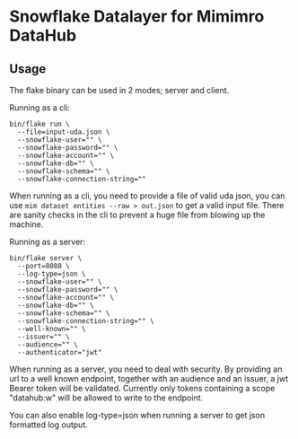 # Snowflake Datalayer for Mimimro DataHub

## Usage

The flake binary can be used in 2 modes; server and client.


Running as a cli:
```shell
bin/flake run \
  --file=input-uda.json \
  --snowflake-user="" \
  --snowflake-password="" \
  --snowflake-account="" \
  --snowflake-db="" \
  --snowflake-schema="" \ 
  --snowflake-connection-string="" 
```
When running as a cli, you need to provide a file of valid uda json, you can use `mim dataset entities --raw > out.json` 
to get a valid input file. There are sanity checks in the cli to prevent a huge file from blowing up the machine.


Running as a server:
```shell
bin/flake server \
  --port=8080 \
  --log-type=json \
  --snowflake-user="" \
  --snowflake-password="" \
  --snowflake-account="" \
  --snowflake-db="" \
  --snowflake-schema="" \ 
  --snowflake-connection-string="" \
  --well-known="" \
  --issuer="" \
  --audience="" \
  --authenticator="jwt" 
```

When running as a server, you need to deal with security. By providing an url to a well known endpoint, together with an
audience and an issuer, a jwt Bearer token will be validated. Currently only tokens containing a scope "datahub:w" will 
be allowed to write to the endpoint.

You can also enable log-type=json when running a server to get json formatted log output.